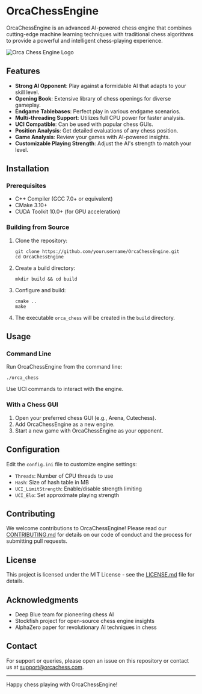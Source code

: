 # OrcaChessEngine

OrcaChessEngine is an advanced AI-powered chess engine that combines cutting-edge machine learning techniques with traditional chess algorithms to provide a powerful and intelligent chess-playing experience.

![Orca Chess Engine Logo]([https://i.natgeofe.com/n/87a36612-27e8-4e6b-b188-82c37a8dd95a/NationalGeographic_2772395.jpg])
## Features

- **Strong AI Opponent**: Play against a formidable AI that adapts to your skill level.
- **Opening Book**: Extensive library of chess openings for diverse gameplay.
- **Endgame Tablebases**: Perfect play in various endgame scenarios.
- **Multi-threading Support**: Utilizes full CPU power for faster analysis.
- **UCI Compatible**: Can be used with popular chess GUIs.
- **Position Analysis**: Get detailed evaluations of any chess position.
- **Game Analysis**: Review your games with AI-powered insights.
- **Customizable Playing Strength**: Adjust the AI's strength to match your level.

## Installation

### Prerequisites

- C++ Compiler (GCC 7.0+ or equivalent)
- CMake 3.10+
- CUDA Toolkit 10.0+ (for GPU acceleration)

### Building from Source

1. Clone the repository:
   ```
   git clone https://github.com/yourusername/OrcaChessEngine.git
   cd OrcaChessEngine
   ```

2. Create a build directory:
   ```
   mkdir build && cd build
   ```

3. Configure and build:
   ```
   cmake ..
   make
   ```

4. The executable `orca_chess` will be created in the `build` directory.

## Usage

### Command Line

Run OrcaChessEngine from the command line:

```
./orca_chess
```

Use UCI commands to interact with the engine.

### With a Chess GUI

1. Open your preferred chess GUI (e.g., Arena, Cutechess).
2. Add OrcaChessEngine as a new engine.
3. Start a new game with OrcaChessEngine as your opponent.

## Configuration

Edit the `config.ini` file to customize engine settings:

- `Threads`: Number of CPU threads to use
- `Hash`: Size of hash table in MB
- `UCI_LimitStrength`: Enable/disable strength limiting
- `UCI_Elo`: Set approximate playing strength

## Contributing

We welcome contributions to OrcaChessEngine! Please read our [CONTRIBUTING.md](CONTRIBUTING.md) for details on our code of conduct and the process for submitting pull requests.

## License

This project is licensed under the MIT License - see the [LICENSE.md](LICENSE.md) file for details.

## Acknowledgments

- Deep Blue team for pioneering chess AI
- Stockfish project for open-source chess engine insights
- AlphaZero paper for revolutionary AI techniques in chess

## Contact

For support or queries, please open an issue on this repository or contact us at support@orcachess.com.

---

Happy chess playing with OrcaChessEngine!
